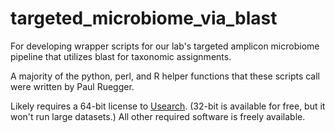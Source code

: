 # targeted_microbiome_via_blast
For developing wrapper scripts for our lab's targeted amplicon microbiome pipeline that utilizes blast for taxonomic assignments.

A majority of the python, perl, and R helper functions that these scripts call were written by Paul Ruegger.

Likely requires a 64-bit license to [Usearch](https://www.drive5.com/usearch/). (32-bit is available for free, but it won't run large datasets.) All other required software is freely available.
